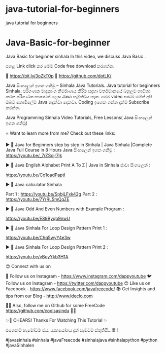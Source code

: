 # java-tutorial-for-beginners
java tutorial for beginners

# Java-Basic-for-beginner
Java Basic for beginner sinhala
 In this video, we discuss Java Basic .

 පහළ Link click කර මෙම Code free download කරගන්න.

🎁  https://bit.ly/3oZkT0p
📝 https://github.com/dotLK/

Java සිංහලෙන් ඉගන ගනිමු – Sinhala Java Tutorials. Java tutorial for beginners Sinhala. පරිගණක මෘදුකාංග නිර්මාණය කීරීම සදහා වර්තමානයේ බහුලව භාවිතා කරන පරිගණක භාෂාවක් ලෙස Java හැදින්විය හැක. මෙම  video පාඩම් මගින් අපි ඔබට නොමිලේම  Java හදුන්වා දෙනවා. Coding ඉගෙන ගන්න දැන්ම Subscribe කරන්න.

Java Programming Sinhala Video Tutorials, Free Lessons( Java සිංහලෙන් ඉගන ගනිමු)


⭐️ Want to learn more from me? Check out these links:

►  🔵 Java for Beginners step by step in Sinhala | Java Sinhala |Complete Java Full Course in 8 Hours Java සිංහලෙන් ඉගන ගනිමු :
 https://youtu.be/_7rZSojr7jk
   
►  🔴  Java English Alphabet  Print A To Z  | Java in Sinhala ජාවා සිංහලෙන්  : 

https://youtu.be/Co1oadPaptI

►  🔵  Java calculator Sinhala 

Part 1 : https://youtu.be/SpbjLFxk42g    Part 2 : https://youtu.be/7YrRL5mQqZE

►  🔴   Java Odd And Even Numbers with Example Program :

https://youtu.be/E89Byqb9nwU
 
►  🔵  Java Sinhala For Loop Design Pattern Print 1 :

https://youtu.be/Chq5wyY4e3w

►  🔴   Java Sinhala For Loop Design Pattern Print 2 :

https://youtu.be/vBuyYkb3H1A
 

😍 Connect with us on 

   📸  Follow us on Instagram -  https://www.instagram.com/dappyoutube
   🐦  Follow us on Instagram - https://twitter.com/dappyoutube
   😊  Like us on Facebook -  https://www.facebook.com/javafreecode/
   📚   Get Insights and tips from our Blog -  http://www.ideclo.com
   

✌🏽 Also, follow me on Github for some FreeCode https://github.com/coolsasindu ✌🏽


✨🥤 CHEARS!  Thanks For Watching This Tutorial  ✨

එහෙනම් හැමෝටම ජය...සහයෝගය දුන් සැමටම ස්තූතියි...!!!!!

#javasinhala #sinhala #javaFreecode #sinhalajava #sinhalapython #python #javaSInhalen 





